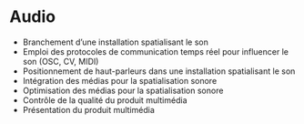 # Audio

* Branchement d’une installation spatialisant le son
* Emploi des protocoles de communication temps réel pour influencer le son (OSC, CV, MIDI)
* Positionnement de haut-parleurs dans une installation spatialisant le son
* Intégration des médias pour la spatialisation sonore
* Optimisation des médias pour la spatialisation sonore
* Contrôle de la qualité du produit multimédia
* Présentation du produit multimédia
